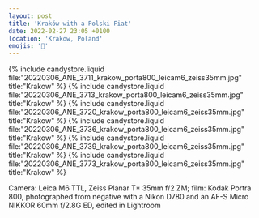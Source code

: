 ```yaml
---
layout: post
title: 'Kraków with a Polski Fiat'
date: 2022-02-27 23:05 +0100
location: 'Krakow, Poland'
emojis: '🚗'
---
```


{% include candystore.liquid file:"20220306_ANE_3711_krakow_porta800_leicam6_zeiss35mm.jpg" title:"Krakow" %}
{% include candystore.liquid file:"20220306_ANE_3713_krakow_porta800_leicam6_zeiss35mm.jpg" title:"Krakow" %}
{% include candystore.liquid file:"20220306_ANE_3720_krakow_porta800_leicam6_zeiss35mm.jpg" title:"Krakow" %}
{% include candystore.liquid file:"20220306_ANE_3736_krakow_porta800_leicam6_zeiss35mm.jpg" title:"Krakow" %}
{% include candystore.liquid file:"20220306_ANE_3739_krakow_porta800_leicam6_zeiss35mm.jpg" title:"Krakow" %}
{% include candystore.liquid file:"20220306_ANE_3773_krakow_porta800_leicam6_zeiss35mm.jpg" title:"Krakow" %}

Camera: Leica M6 TTL, Zeiss Planar T\* 35mm f/2 ZM; film: Kodak Portra 800, photographed from negative with a Nikon D780 and an AF-S Micro NIKKOR 60mm f/2.8G ED, edited in Lightroom
